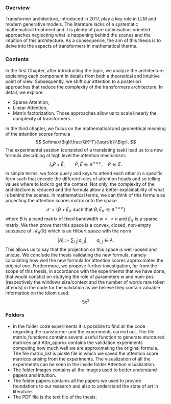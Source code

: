 ### Overview

Transformer architecture, introduced in 2017, play a key role in LLM and modern generative models. The literature lacks of a systematic mathematical treatment and it is plenty of pure optimisation-oriented 
approaches neglecting what is happening behind the scenes and the intuition of this architecture. As a consequence, the aim of this thesis is to delve into the aspects of transformers in mathematical therms. 

### Contents

In the first Chapter, after introducting the topic, we analyze the architecture explaining each component in details from both a theoretical and intuitive point of view. Subsequently, we shift our attention to a posteriori approaches that reduce the complexity of the transformers architecture. In detail, we explore:
* Sparse Attention,
* Linear Attention, 
* Matrix factorization.
Those approaches allow us to scale linearly the complexity of transformers.

In the third chapter, we focus on the mathematical and geometrical meaning of the attention scores formula
$$ Softmax\Bigl(\frac{QK^T}{\sqrt{k}}\Bigr). $$
The experimental session (consisted of a translating task) lead us to a new formula describing at high level the attention mechanism:
$$
I_nP+\tilde{E}, \qquad P,\tilde{E} \in \mathbb{R}^{n\times n}, \quad P \in \Sigma.
$$
In simple terms, we force query and keys to attend each other in a specific form such that encode the different roles of attention heads and so telling values where to look to get the context. Not only, the complexity of the architecture is reduced and the formula allow a better explainability of what is behind the scenes. In mathematical terms, we can think of this formula as projecting the attention scores matrix onto the space 
$$
\mathcal{X}=\{ B+E_{rr}\,\, \text{such that}\,\, B,E_{rr} \in \mathbb{R}^{n \times n}\}
$$
where $B$ is a band matrix of fixed bandwidth $w<<n$ and $E_{rr}$ is a sparse matrix. We then prove that this space is a convex, closed, non-empty subspace of $\mathcal{M}_n(\mathbb{R})$ which is an Hilbert space with the norm
$$
|A|:=\sum_{i,j} |a_{i,j}| \qquad a_{i,j} \in A.
$$
This allows us to say that the projection on this space is well-posed and unique. We conclude the thesis validating the new formula, namely calculating how well the new formula for attention scores approximates the original one. Furthermore, we propose further investigation, far from the scope of this thesis, in accordance with the experiments that we have done, that would constist on studying the role of parameters w and num-pos (respectively the windows size/context and the number of words rare token attends) in the code for the validation as we believe they contain valuable information on the idiom used. $$5x^2$$

### Folders

* In the folder code experiments it is possible to find all the code regarding the transformer and the experiments carried out. The file matrix_functions contains several useful function to generate sturctured matrices and Attn_approx contains the validation experiments computing how much well we are approximating the original formula. The file matrix_list is pickle file in which we saved the attention score matrices arising from the experiments. The visualization of all the experiments can be seen in the inside folder Attention visualization.
* The folder Images contains all the images used to better understand papers and intuition.
* The folder papers contains all the papers we used to provide foundations to our research and also to understand the state of art in literature.
* The PDF file is the text file of the thesis.
 
  
